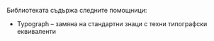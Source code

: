 Библиотеката съдържа следните помощници:

- Typograph – замяна на стандартни знаци с техни типографски еквиваленти

